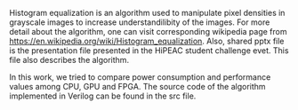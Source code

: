 Histogram equalization is an algorithm used to manipulate pixel densities in grayscale images to increase understandilibity of the images. 
For more detail about the algorithm, one can visit corresponding wikipedia page from https://en.wikipedia.org/wiki/Histogram_equalization. Also, shared pptx file is the 
presentation file presented in the HiPEAC student challenge evet. This file also describes the algorithm.

In this work, we tried to compare power consumption and performance values among CPU, GPU and FPGA. The source code of the algorithm implemented in Verilog can be found in the src file. 
